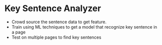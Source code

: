 # Key Sentence Analyzer

+ Crowd source the sentence data to get feature.
+ Train using ML techniques to get a model that recognize key sentence in a page
+ Test on multiple pages to find key sentences
